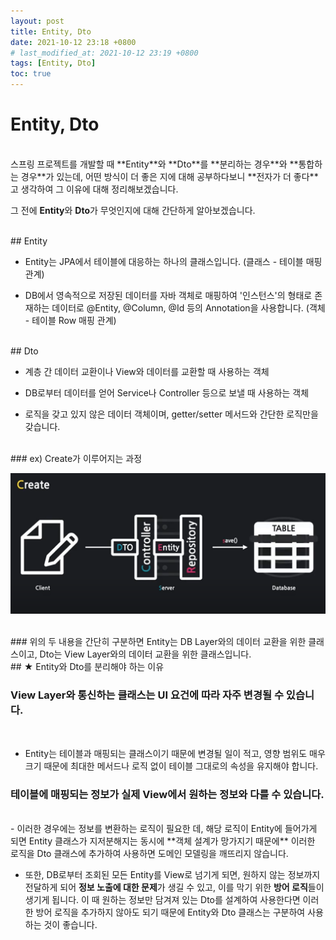 ```yaml
---
layout: post
title: Entity, Dto
date: 2021-10-12 23:18 +0800
# last_modified_at: 2021-10-12 23:19 +0800
tags: [Entity, Dto]
toc: true
---
```


# Entity, Dto

<br/>
스프링 프로젝트를 개발할 때 **Entity**와 **Dto**를 **분리하는 경우**와 **통합하는 경우**가 있는데, 어떤 방식이 더 좋은 지에 대해 공부하다보니 **전자가 더 좋다**고 생각하여 그 이유에 대해 정리해보겠습니다.

그 전에 **Entity**와 **Dto**가 무엇인지에 대해 간단하게 알아보겠습니다.

<br/>
## Entity

- Entity는 JPA에서 테이블에 대응하는 하나의 클래스입니다. (클래스 - 테이블 매핑 관계)

- DB에서 영속적으로 저장된 데이터를 자바 객체로 매핑하여 '인스턴스'의 형태로 존재하는 데이터로 @Entity, @Column, @Id 등의 Annotation을 사용합니다. (객체 - 테이블 Row 매핑 관계)

<br/>
## Dto

- 계층 간 데이터 교환이나 View와 데이터를 교환할 때 사용하는 객체

- DB로부터 데이터를 얻어 Service나 Controller 등으로 보낼 때 사용하는 객체

- 로직을 갖고 있지 않은 데이터 객체이며, getter/setter 메서드와 간단한 로직만을 갖습니다.

<br/>
### ex) Create가 이루어지는 과정

![placeholder](/assets/entity.png)

<br/>
### 위의 두 내용을 간단히 구분하면 Entity는 DB Layer와의 데이터 교환을 위한 클래스이고, Dto는 View Layer와의 데이터 교환을 위한 클래스입니다.

<br/>
## ★ Entity와 Dto를 분리해야 하는 이유
<br/>

### View Layer와 통신하는 클래스는 UI 요건에 따라 자주 변경될 수 있습니다.

<br/>

- Entity는 테이블과 매핑되는 클래스이기 때문에 변경될 일이 적고, 영향 범위도 매우 크기 때문에 최대한 메서드나 로직 없이 테이블 그대로의 속성을 유지해야 합니다.

### 테이블에 매핑되는 정보가 실제 View에서 원하는 정보와 다를 수 있습니다.

<br/>
- 이러한 경우에는 정보를 변환하는 로직이 필요한 데, 해당 로직이 Entity에 들어가게 되면 Entity 클래스가 지저분해지는 동시에 **객체 설계가 망가지기 때문에** 이러한 로직을 Dto 클래스에 추가하여 사용하면 도메인 모델링을 깨뜨리지 않습니다.

- 또한, DB로부터 조회된 모든 Entity를 View로 넘기게 되면, 원하지 않는 정보까지 전달하게 되어 **정보 노출에 대한 문제**가 생길 수 있고, 이를 막기 위한 **방어 로직**들이 생기게 됩니다. 이 때 원하는 정보만 담겨져 있는 Dto를 설계하여 사용한다면 이러한 방어 로직을 추가하지 않아도 되기 때문에 Entity와 Dto 클래스는 구분하여 사용하는 것이 좋습니다.

